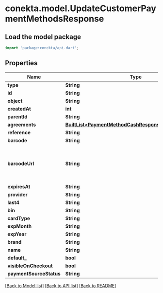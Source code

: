 # conekta.model.UpdateCustomerPaymentMethodsResponse

## Load the model package
```dart
import 'package:conekta/api.dart';
```

## Properties
Name | Type | Description | Notes
------------ | ------------- | ------------- | -------------
**type** | **String** |  | 
**id** | **String** |  | 
**object** | **String** |  | 
**createdAt** | **int** |  | 
**parentId** | **String** |  | [optional] 
**agreements** | [**BuiltList&lt;PaymentMethodCashResponseAllOfAgreements&gt;**](PaymentMethodCashResponseAllOfAgreements.md) |  | [optional] 
**reference** | **String** |  | [optional] 
**barcode** | **String** |  | [optional] 
**barcodeUrl** | **String** | URL to the barcode image, reference is the same as barcode | [optional] 
**expiresAt** | **String** |  | [optional] 
**provider** | **String** |  | [optional] 
**last4** | **String** |  | [optional] 
**bin** | **String** |  | [optional] 
**cardType** | **String** |  | [optional] 
**expMonth** | **String** |  | [optional] 
**expYear** | **String** |  | [optional] 
**brand** | **String** |  | [optional] 
**name** | **String** |  | [optional] 
**default_** | **bool** |  | [optional] 
**visibleOnCheckout** | **bool** |  | [optional] 
**paymentSourceStatus** | **String** |  | [optional] 

[[Back to Model list]](../README.md#documentation-for-models) [[Back to API list]](../README.md#documentation-for-api-endpoints) [[Back to README]](../README.md)


